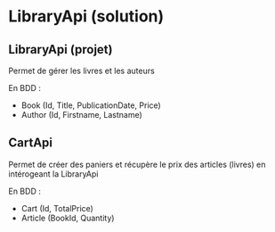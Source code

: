 
# LibraryApi (solution)

## LibraryApi (projet)

Permet de gérer les livres et les auteurs

En BDD :

 - Book (Id, Title, PublicationDate, Price) 
 - Author (Id, Firstname, Lastname)

## CartApi 

Permet de créer des paniers et récupère le prix des articles (livres) en intérogeant la LibraryApi

En BDD :

 - Cart (Id, TotalPrice) 
 - Article (BookId, Quantity)
